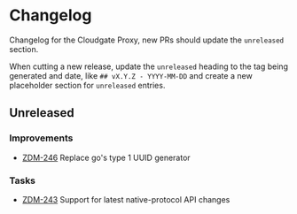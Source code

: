 # Changelog

Changelog for the Cloudgate Proxy, new PRs should update the `unreleased` section.

When cutting a new release, update the `unreleased` heading to the tag being generated and date, like `## vX.Y.Z - YYYY-MM-DD` and create a new placeholder section for  `unreleased` entries.

## Unreleased

### Improvements

* [ZDM-246](https://datastax.jira.com/browse/ZDM-246) Replace go's type 1 UUID generator

### Tasks

* [ZDM-243](https://datastax.jira.com/browse/ZDM-243) Support for latest native-protocol API changes